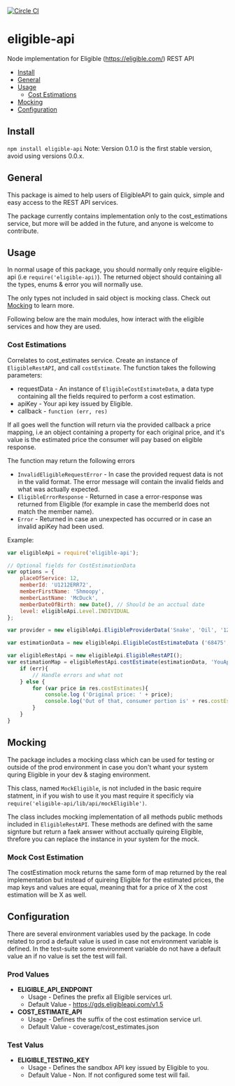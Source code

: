 [![Circle CI](https://circleci.com/gh/bookmd/eligible-api.svg?style=shield)](https://circleci.com/gh/bookmd/eligible-api)

# eligible-api
Node implementation for Eligible (https://eligible.com/) REST API

* [Install](#install)
* [General](#general)
* [Usage](#usage)
    * [Cost Estimations](#cost-estimations)
* [Mocking](#mocking)
* [Configuration](configuration)

## Install
`npm install eligible-api`
Note: Version 0.1.0 is the first stable version, avoid using versions 0.0.x.

## General
This package is aimed to help users of EligibleAPI to gain quick, simple and easy access to the REST API services.

The package currently contains implementation only to the cost_estimations service, but more will be added in the future, and anyone is welcome to contribute.

## Usage
In normal usage of this package, you should normally only require eligible-api (i.e `require('eligible-api)`). The returned object should containing all the types, enums & error you will normally use.

The only types not included in said object is mocking class. Check out [Mocking](#mocking) to learn more.

Following below are the main modules, how interact with the eligible services and how they are used.

### Cost Estimations
Correlates to cost_estimates service.
Create an instance of `EligibleRestAPI`, and call `costEstimate`. The function takes the following parameters:
- requestData - An instance of `EligibleCostEstimateData`, a data type containing all the fields required to perform a cost estimation.
- apiKey - Your api key issued by Eligible.
- callback - `function (err, res)`

If all goes well the function will return via the provided callback a price mapping, i.e an object containing a property for each original price, and it's value is the estimated price the consumer will pay based on eligible response.

The function may return the following errors
- `InvalidEligibleRequestError` - In case the provided request data is not in the valid format. The error message will contain the invalid fields and what was actually expected. 
- `EligibleErrorResponse` - Returned in case a error-response was returned from Eligible (for example in case the memberId does not match the member name).
- `Error` - Returned in case an unexpected has occurred or in case an invalid apiKey had been used.

Example:
```javascript
var eligibleApi = require('eligible-api');

// Optional fields for CostEstimationData
var options = {
    placeOfService: 12,
    memberId: 'U1212ERR72',
    memberFirstName: 'Shmoopy',
    memberLastName: 'McDuck',
    memberDateOfBirth: new Date(), // Should be an acctual date
    level: eligibleApi.Level.INDIVIDUAL
};

var provider = new eligibleApi.EligibleProviderData('Snake', 'Oil', '123456');

var estimationData = new eligibleApi.EligibleCostEstimateData ('68475', 11, provider, 1500, eligibleApi.NetworkContext.IN, options);

var eligibleRestApi = new eligibleApi.EligibleRestAPI();
var estimationMap = eligibleRestApi.costEstimate(estimationData, 'YouApiKeyHere', function(err, res){
    if (err){
        // Handle errors and what not
    } else {
        for (var price in res.costEstimates){
            console.log ('Original price: ' + price);
            console.log('Out of that, consumer portion is' + res.costEstimates[price]);
        }
    }
}
```
## Mocking
The package includes a mocking class which can be used for testing or outside of the prod environment in case you don't whant your system quring Eligible in your dev & staging environment.

This class, named `MockEligible`, is not included in the basic require statment, in if you wish to use it you mast require it specificly via `require('eligible-api/lib/api/mockEligible')`.

The class includes mocking implementation of all methods public methods included in `EligibleRestAPI`. These methods are defined with the same signture but return a faek answer without acctually quireing Eligible, threfore you can replace the instance in your system for the mock.

### Mock Cost Estimation
The costEstimation mock returns the same form of map returned by the real implementation but instead of quireing Eligible for the estimated prices, the map keys and values are equal, meaning that for a price of X the cost estimation will be X as well.

## Configuration
There are several environment variables used by the package. In code related to prod a default value is used in case not environment variable is defined. In the test-suite some environment variable do not have a default value an if no value is set the test will fail.

### Prod Values
* __ELIGIBLE_API_ENDPOINT__
    * Usage - Defines the prefix all Eligible services url.
    * Default Value - https://gds.eligibleapi.com/v1.5
* __COST_ESTIMATE_API__
    * Usage - Defines the suffix of the cost estimation service url.
    * Default Value - coverage/cost_estimates.json

### Test Valus
* __ELIGIBLE_TESTING_KEY__
    * Usage - Defines the sandbox API key issued by Eligible to you.
    * Default Value - Non. If not configured some test will fail.
